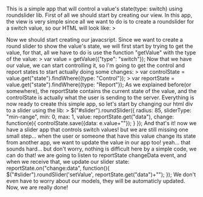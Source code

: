 This is a simple app that will control a value's state(type: switch) using roundslider lib.
First of all we should start by creating our view. In this app, the view is very simple since all we want to do is to create a roundslider for a switch value, so our HTML will look like:
		> <div id="slider"></div>

Now we should start creating our javacsript. Since we want to create a round slider to show the value's state, we will first start by trying to get the value, for that, all we have to do is use the function "getValue" with the type of the value:
		> var value = getValue({"type": "switch"});
Now that we have our value, we can start controlling it, so I'm going to get the control and report states to start actually doing some changes:
		> var controlState = value.get("state").findWhere({type: "Control"});
		> var reportState = value.get("state").findWhere({type: "Report"});
As we explained before(or somewhere), the reportState contains the current state of the value, and the controlState is actually what the user is sending to the server.
Everything is now ready to create this simple app, so let's start by changing our html div to a slider using the lib:
		> $("#slider").roundSlider({
		  radius: 85,
		  sliderType: "min-range",
		  min: 0,
		  max: 1,
		  value: reportState.get("data"),
		  change: function(e){
		    controlState.save({data: e.value+""});
		  }
		});
And that's it! now we have a slider app that controls switch values! but we are still missing one small step... when the user or someone that have this value change its state from another app, we want to update the value in our app too! yeah... that sounds hard... but don't worry, nothing is difficult here by a simple code, we can do that! we are going to listen to reportState changeData event, and when we receive that, we update our slider state:
		reportState.on("change:data", function(){
			$("#slider").roundSlider('setValue', reportState.get("data")+"");
		});
We don't even have to worry about our models, they will be automaticly updated.
Now, we are really done!
